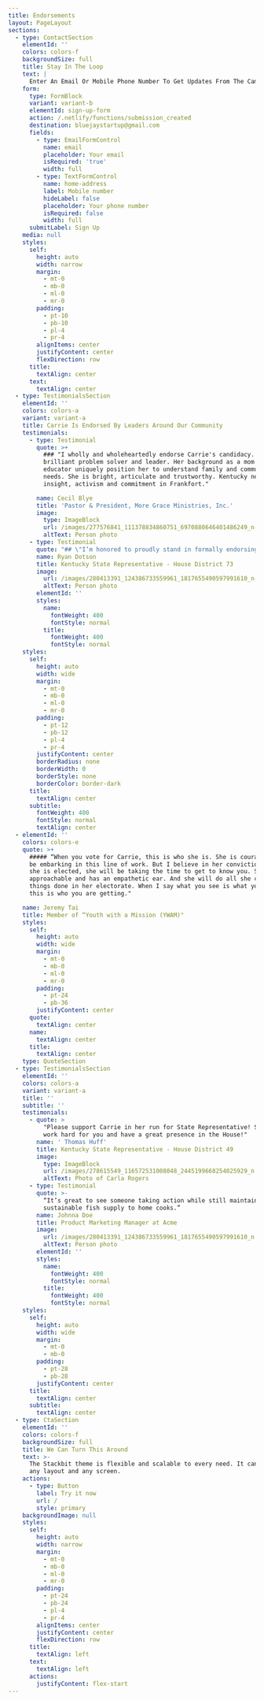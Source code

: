 ```yaml
---
title: Endorsements
layout: PageLayout
sections:
  - type: ContactSection
    elementId: ''
    colors: colors-f
    backgroundSize: full
    title: Stay In The Loop
    text: |
      Enter An Email Or Mobile Phone Number To Get Updates From The Campaign.
    form:
      type: FormBlock
      variant: variant-b
      elementId: sign-up-form
      action: /.netlify/functions/submission_created
      destination: bluejaystartup@gmail.com
      fields:
        - type: EmailFormControl
          name: email
          placeholder: Your email
          isRequired: 'true'
          width: full
        - type: TextFormControl
          name: home-address
          label: Mobile number
          hideLabel: false
          placeholder: Your phone number
          isRequired: false
          width: full
      submitLabel: Sign Up
    media: null
    styles:
      self:
        height: auto
        width: narrow
        margin:
          - mt-0
          - mb-0
          - ml-0
          - mr-0
        padding:
          - pt-10
          - pb-10
          - pl-4
          - pr-4
        alignItems: center
        justifyContent: center
        flexDirection: row
      title:
        textAlign: center
      text:
        textAlign: center
  - type: TestimonialsSection
    elementId: ''
    colors: colors-a
    variant: variant-a
    title: Carrie Is Endorsed By Leaders Around Our Community
    testimonials:
      - type: Testimonial
        quote: >+
          ### "I wholly and wholeheartedly endorse Carrie's candidacy. She is a
          brilliant problem solver and leader. Her background as a mom and
          educator uniquely position her to understand family and community
          needs. She is bright, articulate and trustworthy. Kentucky needs her
          insight, activism and commitment in Frankfort."

        name: Cecil Blye
        title: 'Pastor & President, More Grace Ministries, Inc.'
        image:
          type: ImageBlock
          url: /images/277576841_111378834860751_6970880646401486249_n-fb31f573.jpg
          altText: Person photo
      - type: Testimonial
        quote: "## \"I’m honored to proudly stand in formally endorsing Carrie Sanders McKeehan as State Representative of the 41st District.\_ Carrie will be an effective leader who will be a TRUE voice in Frankfort, making a positive impact on her district and state.\"\n\n"
        name: Ryan Dotson
        title: Kentucky State Representative - House District 73
        image:
          url: /images/280413391_124386733559961_1817655490597991610_n-c67ebc4a.jpg
          altText: Person photo
        elementId: ''
        styles:
          name:
            fontWeight: 400
            fontStyle: normal
          title:
            fontWeight: 400
            fontStyle: normal
    styles:
      self:
        height: auto
        width: wide
        margin:
          - mt-0
          - mb-0
          - ml-0
          - mr-0
        padding:
          - pt-12
          - pb-12
          - pl-4
          - pr-4
        justifyContent: center
        borderRadius: none
        borderWidth: 0
        borderStyle: none
        borderColor: border-dark
      title:
        textAlign: center
      subtitle:
        fontWeight: 400
        fontStyle: normal
        textAlign: center
  - elementId: ''
    colors: colors-e
    quote: >+
      ##### “When you vote for Carrie, this is who she is. She is courageous to
      be embarking in this line of work. But I believe in her conviction and if
      she is elected, she will be taking the time to get to know you. She is
      approachable and has an empathetic ear. And she will do all she can to get
      things done in her electorate. When I say what you see is what you get,
      this is who you are getting."

    name: Jeremy Tai
    title: Member of “Youth with a Mission (YWAM)"
    styles:
      self:
        height: auto
        width: wide
        margin:
          - mt-0
          - mb-0
          - ml-0
          - mr-0
        padding:
          - pt-24
          - pb-36
        justifyContent: center
      quote:
        textAlign: center
      name:
        textAlign: center
      title:
        textAlign: center
    type: QuoteSection
  - type: TestimonialsSection
    elementId: ''
    colors: colors-a
    variant: variant-a
    title: ''
    subtitle: ''
    testimonials:
      - quote: >
          "Please support Carrie in her run for State Representative! She will
          work hard for you and have a great presence in the House!"
        name: ' Thomas Huff'
        title: Kentucky State Representative - House District 49
        image:
          type: ImageBlock
          url: /images/278615549_116572531008048_2445199668254025929_n.jpg
          altText: Photo of Carla Rogers
      - type: Testimonial
        quote: >-
          “It’s great to see someone taking action while still maintaining a
          sustainable fish supply to home cooks.”
        name: Johnna Doe
        title: Product Marketing Manager at Acme
        image:
          url: /images/280413391_124386733559961_1817655490597991610_n.jpg
          altText: Person photo
        elementId: ''
        styles:
          name:
            fontWeight: 400
            fontStyle: normal
          title:
            fontWeight: 400
            fontStyle: normal
    styles:
      self:
        height: auto
        width: wide
        margin:
          - mt-0
          - mb-0
        padding:
          - pt-28
          - pb-28
        justifyContent: center
      title:
        textAlign: center
      subtitle:
        textAlign: center
  - type: CtaSection
    elementId: ''
    colors: colors-f
    backgroundSize: full
    title: We Can Turn This Around
    text: >-
      The Stackbit theme is flexible and scalable to every need. It can manage
      any layout and any screen.
    actions:
      - type: Button
        label: Try it now
        url: /
        style: primary
    backgroundImage: null
    styles:
      self:
        height: auto
        width: narrow
        margin:
          - mt-0
          - mb-0
          - ml-0
          - mr-0
        padding:
          - pt-24
          - pb-24
          - pl-4
          - pr-4
        alignItems: center
        justifyContent: center
        flexDirection: row
      title:
        textAlign: left
      text:
        textAlign: left
      actions:
        justifyContent: flex-start
---
```

